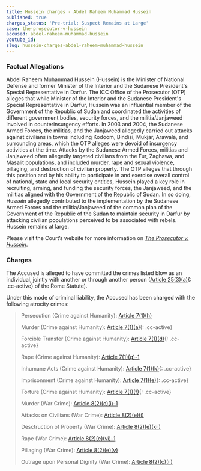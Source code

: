 ```yaml
---
title: Hussein charges - Abdel Raheem Muhammad Hussein
published: true
charges_status: 'Pre-trial: Suspect Remains at Large'
case: the-prosecutor-v-hussein
accused: abdel-raheem-muhammad-hussein
youtube_id:
slug: hussein-charges-abdel-raheem-muhammad-hussein
---
```



### Factual Allegations

Abdel Raheem Muhammad Hussein (Hussein) is the Minister of National Defense and former Minister of the Interior and the Sudanese President's Special Representative in Darfur. The ICC Office of the Prosecutor (OTP) alleges that while Minister of the Interior and the Sudanese President's Special Representative in Darfur, Hussein was an influential member of the Government of the Republic of Sudan and coordinated the activities of different government bodies, security forces, and the militia/Janjaweed involved in counterinsurgency efforts. In 2003 and 2004, the Sudanese Armed Forces, the militias, and the Janjaweed allegedly carried out attacks against civilians in towns including Kodoom, Bindisi, Mukjar, Arawala, and surrounding areas, which the OTP alleges were devoid of insurgency activities at the time. Attacks by the Sudanese Armed Forces, militias and Janjaweed often allegedly targeted civilians from the Fur, Zaghawa, and Masalit populations, and included murder, rape and sexual violence, pillaging, and destruction of civilian property. The OTP alleges that through this position and by his ability to participate in and exercise overall control of national, state and local security entities, Hussein played a key role in recruiting, arming, and funding the security forces, the Janjaweed, and the militias aligned with the Government of the Republic of Sudan. In so doing, Hussein allegedly contributed to the implementation by the Sudanese Armed Forces and the militia/Janjaweed of the common plan of the Government of the Republic of the Sudan to maintain security in Darfur by attacking civilian populations perceived to be associated with rebels. Hussein remains at large.

Please visit the Court’s website for more information on *[The Prosecutor v. Hussein](https://www.icc-cpi.int/darfur/hussein)*.

### Charges

The Accused is alleged to have committed the crimes listed blow as an individual, jointly with another or through another person ([Article 25(3)(a)](){: .cc-active} of the Rome Statute).

Under this mode of criminal liability, the Accused has been charged with the following atrocity crimes:

> Persecution (Crime against Humanity):&nbsp;[Article 7(1)(h)](http://www.casematrixnetwork.org/cmn-knowledge-hub/klamberg-commentary/elements-of-crime/#c2298)
>
>
> Murder (Crime against Humanity):&nbsp;[Article 7(1)(a)](){: .cc-active}
>
>
> Forcible Transfer (Crime against Humanity):&nbsp;[Article 7(1)(d)](){: .cc-active}
>
>
> Rape (Crime against Humanity):&nbsp;[Article 7(1)(g)-1](http://www.casematrixnetwork.org/cmn-knowledge-hub/klamberg-commentary/elements-of-crime/#c2292)
>
>
> Inhumane Acts (Crime against Humanity):&nbsp;[Article 7(1)(k)](){: .cc-active}
>
>
> Imprisonment (Crime against Humanity):&nbsp;[Article 7(1)(e)](){: .cc-active}
>
>
> Torture (Crime against Humanity):&nbsp;[Article 7(1)(f)](){: .cc-active}
>
>
> Murder (War Crime):&nbsp;[Article 8(2)(c)(i)-1](http://www.casematrixnetwork.org/cmn-knowledge-hub/klamberg-commentary/elements-of-crime/#c2359)
>
>
> Attacks on Civilians (War Crime):&nbsp;[Article 8(2)(e)(i)](http://www.casematrixnetwork.org/cmn-knowledge-hub/klamberg-commentary/elements-of-crime/#c2367)
>
>
> Desctruction of Property (War Crime):&nbsp;[Article 8(2)(e)(xii)](http://www.casematrixnetwork.org/cmn-knowledge-hub/klamberg-commentary/elements-of-crime/#c2384)
>
>
> Rape (War Crime):&nbsp;[Article 8(2)(e)(vi)-1](http://www.casematrixnetwork.org/cmn-knowledge-hub/klamberg-commentary/elements-of-crime/#c2372)
>
>
> Pillaging (War Crime):&nbsp;[Article 8(2)(e)(v)](http://www.casematrixnetwork.org/cmn-knowledge-hub/klamberg-commentary/elements-of-crime/#c2371)
>
>
> Outrage upon Personal Dignity (War Crime):&nbsp;[Article 8(2)(c)(ii)](http://www.casematrixnetwork.org/cmn-knowledge-hub/klamberg-commentary/elements-of-crime/#c2363)